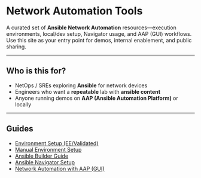 # Network Automation Tools

A curated set of **Ansible Network Automation** resources—execution environments, local/dev setup, Navigator usage, and AAP (GUI) workflows. Use this site as your entry point for demos, internal enablement, and public sharing.

---

## Who is this for?

- NetOps / SREs exploring **Ansible** for network devices  
- Engineers who want a **repeatable** lab with **ansible content**  
- Anyone running demos on **AAP (Ansible Automation Platform)** or locally

---

## Guides
- [Environment Setup (EE/Validated)](./guides/ansible_env_setup_guide.md)
- [Manual Environment Setup](./guides/manual_ansible_env_setup.md)
- [Ansible Builder Guide](./guides/ansible_builder_guide.md)
- [Ansible Navigator Setup](./guides/ansible_navigator_setup.md)
- [Network Automation with AAP (GUI)](./guides/network_automation_with_aap_.md)
